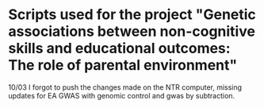 # Scripts used for the project "Genetic associations between non-cognitive skills and educational outcomes: The role of parental environment"



10/03 I forgot to push the changes made on the NTR computer, missing updates for EA GWAS with genomic control and gwas by subtraction. 
